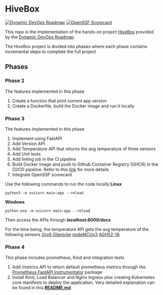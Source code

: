 # HiveBox
[![Dynamic DevOps Roadmap](https://devopshive.net/badges/dynamic-devops-roadmap.svg)](https://github.com/DevOpsHiveHQ/dynamic-devops-roadmap) [![OpenSSF Scorecard](https://api.scorecard.dev/projects/github.com/3omar3alaa/HiveBox/badge)](https://scorecard.dev/viewer/?uri=github.com/3omar3alaa/HiveBox)

This repo is the implementation of the hands-on project [HiveBox](
https://devopsroadmap.io/projects/hivebox/) provided by the [Dynamic DevOps Roadmap](https://devopsroadmap.io/getting-started/).

The HiveBox project is divided into phases where each phase contains incremental steps to complete the full project

## Phases
### Phase 2
The features implemented in this phase
1. Create a function that print current app version
2. Create a Dockerfile, build the Docker image and run it locally

### Phase 3
The features implemented in this phase
1. Implement using FastAPI
2. Add Version API
3. Add Temperature API that returns the avg temperature of three sensors
4. Add Unit tests
5. Add linting job in the CI pipeline
6. Build Docker image and push to Github Container Registry (GHCR) in the CI/CD pipeline. Refer to this [link](https://docs.github.com/en/actions/use-cases-and-examples/publishing-packages/publishing-docker-images) for more details
7. Integrate OpenSSF scorecard

Use the following commands to run the code locally
**Linux**
```
python3 -m uvicorn main:app --reload
```
**Windows**
```
python.exe -m uvicorn main:app --reload
```

Then access the APIs through ***localhost:8000/docs***

For the time being, the temperature API gets the avg temperature of the following sensors
[Groß Glienicke](https://opensensemap.org/explore/5eba5fbad46fb8001b799786)
[nodeMCUv3](https://opensensemap.org/explore/5eb99cacd46fb8001b2ce04c)
[AGH52-1A](https://opensensemap.org/explore/5e60cf5557703e001bdae7f8)     


### Phase 4
This phase includes prometheus, Kind and integration tests
1. Add /metrics API to return default prometheus metrics through the [Prometheus FastAPI Instrumentator](https://github.com/trallnag/prometheus-fastapi-instrumentator?tab=readme-ov-file) package
2. Install Kind, Load Balancer and Nginx Ingress plus creating Kubernetes core manifests to deploy the application.
Very detailed explanation can be found in this **[README.md](kubernetes/README.md)**